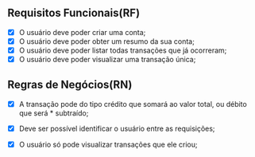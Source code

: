 ## Requisitos Funcionais(RF)
* [x] O usuário deve poder criar uma conta;
* [x] O usuário deve poder obter um resumo da sua conta;
* [x] O usuário deve poder listar todas transações que já ocorreram;
* [x] O usuário deve poder visualizar uma transação única;

## Regras de Negócios(RN)
* [x] A transação pode do tipo crédito que somará ao valor total, ou débito que será * subtraído;
* [x] Deve ser possível identificar o usuário entre as requisições;
* [x] O usuário só pode visualizar transações que ele criou;

